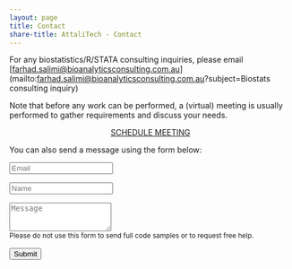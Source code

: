 ```yaml
---
layout: page
title: Contact
share-title: AttaliTech - Contact
---
```


For any biostatistics/R/STATA consulting inquiries, please email [farhad.salimi@bioanalyticsconsulting.com.au](mailto:farhad.salimi@bioanalyticsconsulting.com.au?subject=Biostats consulting inquiry)

Note that before any work can be performed, a (virtual) meeting is usually performed to gather requirements and discuss your needs.

<div style="text-align: center;">
<a href="https://calendly.com/bioanalytics_consulting/30min" class="schedule-btn actionbtn">
  <span class="far fa-calendar-check" aria-hidden="true"></span>
  SCHEDULE MEETING
</a>
</div>

You can also send a message using the form below:

<form action="https://formspree.io/f/mqkgbjlp" method="POST" class="form" id="contact-form">
  <div class="row">
    <div class="col-6">
      <input type="email" name="_replyto" required="required" class="form-control input-lg" placeholder="Email" title="Email" style="margin-bottom: 15px;">
    </div>
    <div class="col-6">
      <input type="text" name="name" class="form-control input-lg" placeholder="Name" title="Name" style="margin-bottom: 15px;">
    </div>
  </div>
  <input type="hidden" name="_subject" value="New submission from bioanalyticsconsulting.com.au">
  <textarea type="text" name="content" class="form-control input-lg" placeholder="Message" title="Message" required="required" rows="3"></textarea>
  <input type="text" name="_gotcha" style="display:none">
  <input type="hidden" name="_next" value="?message=Your message was sent successfully, thanks!" />
  
  <div style="font-size: 12px; margin-bottom: 15px;">Please do not use this form to send full code samples or to request free help.</div>
  
  <button type="submit" class="btn btn-lg btn-primary">Submit</button>
</form>
